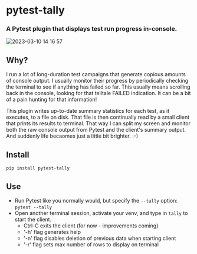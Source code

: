 # pytest-tally

### A Pytest plugin that displays test run progress in-console. ###

![2023-03-10 14 16 57](https://user-images.githubusercontent.com/4308435/224430560-04f9de9e-2446-4a78-afb6-5f5f4bbfb05c.gif)


## Why?
I run a lot of long-duration test campaigns that generate copious amounts of console output. I usually monitor their progress by periodically checking the terminal to see if anything has failed so far. This usually means scrolling back in the console, looking for that telltale FAILED indication. It can be a bit of a pain hunting for that information!

This plugin writes up-to-date summary statistics for each test, as it executes, to a file on disk. That file is then continually read by a small client that prints its results to terminal. That way I can split my screen and monitor both the raw console output from Pytest and the client's summary output. And suddenly life becaomes just a little bit brighter. :-)

## Install ##
    pip install pytest-tally

## Use ##
- Run Pytest like you normally would, but specify the `--tally` option: `pytest --tally`
- Open another terminal session, activate your venv, and type in `tally` to start the client.
    - Ctrl-C exits the client (for now - improvements coming)
    - '-h' flag generates help
    - '-n' flag disables deletion of previous data when starting client
    - '-r' flag sets max number of rows to display on terminal
